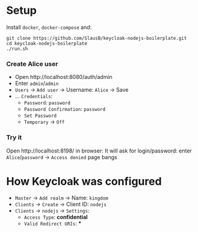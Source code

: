 # Setup

Install `docker`, `docker-compose` and:
```
git clone https://github.com/SlausB/keycloak-nodejs-boilerplate.git
cd keycloak-nodejs-boilerplate
./run.sh
```
### Create <b>Alice</b> user
- Open http://localhost:8080/auth/admin
- Enter `admin`/`admin`
- `Users` -> `Add user` -> Username: `Alice` -> Save
- ... `Credentials`:
    - `Password`: `password`
    - `Password Confirmation`: `password`
    - `Set Password`
    - `Temporary` -> `Off`
### Try it
Open http://localhost:8198/ in browser:
It will ask for login/password: enter `Alice`/`password` -> `Access denied` page bangs

# How Keycloak was configured

- `Master` -> `Add realm` -> Name: `kingdom`
- `Clients` -> `Create` -> Client ID: `nodejs`
- `Clients` -> `nodejs` -> `Settings`:
    - `Access Type`: <b>confidential</b>
    - `Valid Redirect URIs`: <b>*</b>